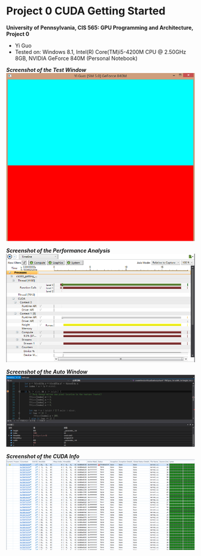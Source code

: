 Project 0 CUDA Getting Started
====================

**University of Pennsylvania, CIS 565: GPU Programming and Architecture, Project 0**

* Yi Guo
* Tested on:  Windows 8.1, Intel(R) Core(TM)i5-4200M CPU @ 2.50GHz 8GB, NVIDIA GeForce 840M (Personal Notebook)

***Screenshot of the Test Window***
![](./images/TestScreen.png) 
       
***Screenshot of the Performance Analysis***
![](./images/Performance_Analysis.png) 
       
***Screenshot of the Auto Window***
![](./images/AutoWindow.png) 

***Screenshot of the CUDA Info***
![](./images/CUDA_Info1.png) 


